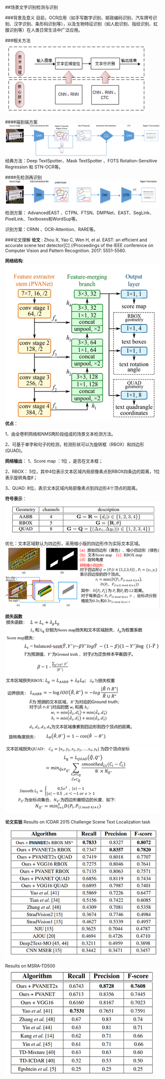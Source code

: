 ##场景文字识别检测与识别

###背景及意义
目前，OCR应用（如手写数字识别、邮政编码识别、汽车牌号识别、汉字识别、条形码识别等），以及生物特征识别（如人脸识别、指纹识别、虹膜识别等）在人类日常生活中广泛应用。

###相关方法
![检测方法](/assets/recmoth.png)

####端到端方案
![端到端](/assets/recmoth1.png)
 经典方法：Deep TextSpotter、Mask TextSpotter 、FOTS Rotation-Sensitive Regression 和 STN-OCR等。

 ####先检测再识别
![检测+识别](/assets/recmoth2.png)
检测方案： AdvancedEAST 、CTPN、FTSN、DMPNet、EAST、SegLink、PixelLink、Textboxes和WordSup等。

识别方案：CRNN 、OCR-Attention、RARE等。

###论文理解
**论文** : Zhou X, Yao C, Wen H, et al. EAST: an efficient and accurate scene text detector[C] //Proceedings of the IEEE conference on Computer Vision and Pattern Recognition. 2017: 5551-5560.


**网络结构**:![](/assets/east.png)
**优点**： 

1、由全卷积网络和NMS两阶段组成的场景文本检测方法。

2、可基于单字和句子的检测，检测形状可以为旋转框（RBOX）和四边形(QUAD)。

**网络输出**： 
1、Score map ：1位 ，是否在文本框；

2、RBOX： 5位，其中4位表示文本区域内局部像素点到RBOX四条边的距离，1位表示旋转角度𝜃；

3、QUAD: 8位，表示文本区域内局部像素点到四边形4个顶点的距离。

**符号表示**：
![](/assets/eastres.png)

优化：文本区域默认为四边形，采用缩小版的四边形作为实际文本区域。
![文本区域缩减](/assets/scale.png)

**损失函数**
![](/assets/loss1.png)
![](/assets/loss2.png)
![](/assets/loss3.png)

**论文实验**
Results on ICDAR 2015 Challenge Scene Text Localization task
![](/assets/lab1.png)

Results on MSRA-TD500
![](/assets/lab2.png)